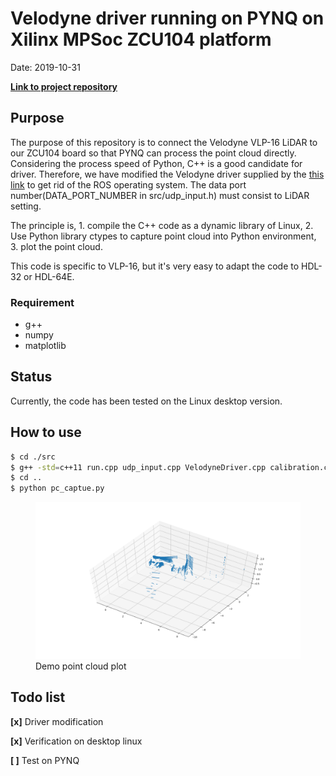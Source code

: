 # Velodyne driver running on PYNQ on Xilinx MPSoc ZCU104 platform
Date: 2019-10-31

[**Link to project repository**](https://github.com/linbaiwpi/VLP16_driver_on_PYNQ)

## Purpose
The purpose of this repository is to connect the Velodyne VLP-16 LiDAR to our ZCU104 board so that PYNQ can process the point cloud directly. Considering the process speed of Python, C++ is a good candidate for driver. Therefore, we have modified the Velodyne driver supplied by the [this link](https://github.com/ros-drivers/velodyne) to get rid of the ROS operating system. The data port number(DATA_PORT_NUMBER in src/udp_input.h) must consist to LiDAR setting.

The principle is, 1. compile the C++ code as a dynamic library of Linux, 2. Use Python library ctypes to capture point cloud into Python environment, 3. plot the point cloud.

This code is specific to VLP-16, but it's very easy to adapt the code to HDL-32 or HDL-64E.
### Requirement
- g++
- numpy
- matplotlib


## Status
Currently, the code has been tested on the Linux desktop version.

## How to use

```sh
$ cd ./src
$ g++ -std=c++11 run.cpp udp_input.cpp VelodyneDriver.cpp calibration.cpp convert.cpp  pointcloudXYZIR.cpp rawdata.cpp -fPIC -shared -o ../libvelodynedriver.so
$ cd ..
$ python pc_captue.py
```

<figure class="whole">
	<img src="/image/zcu104_tut/tut3_1.png">
	<figcaption>Demo point cloud plot</figcaption>
</figure>

## Todo list
**[x]** Driver modification

**[x]** Verification on desktop linux

**[ ]** Test on PYNQ
